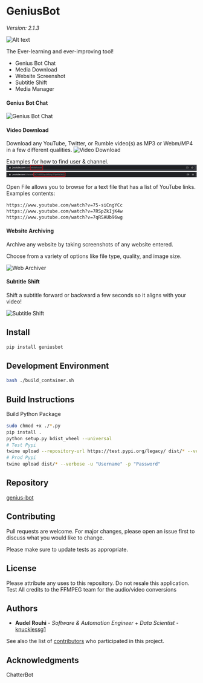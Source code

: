 # GeniusBot 
*Version: 2.1.3*

![Alt text](geniusbot/img/geniusbot-small.png?raw=true "GeniusBot") 

The Ever-learning and ever-improving tool!
- Genius Bot Chat
- Media Download
- Website Screenshot
- Subtitle Shift
- Media Manager

#### Genius Bot Chat
![Genius Bot Chat](screenshots/geniusbot_home.png?raw=true "Genius Bot Chat")

#### Video Download
Download any YouTube, Twitter, or Rumble video(s) as MP3 or Webm/MP4 in a few different qualities. 
![Video Download](screenshots/geniusbot_video.png?raw=true "Video Download")

Examples for how to find user & channel.
![User Entry Image](screenshots/user.PNG?raw=true "User Entry")
![Channel Entry Image](screenshots/channel.PNG?raw=true "Channel Entry")

Open File allows you to browse for a text file that has a list of YouTube links.
Examples contents:
```
https://www.youtube.com/watch?v=75-siCngYCc
https://www.youtube.com/watch?v=7RSpZkIjK4w
https://www.youtube.com/watch?v=7qRSAUb96wg
```
#### Website Archiving
Archive any website by taking screenshots of any website entered.

Choose from a variety of options like file type, quality, and image size.

![Web Archiver](screenshots/geniusbot_website.png?raw=true "Web Archiver")

#### Subtitle Shift
Shift a subtitle forward or backward a few seconds so it aligns with your video!

![Subtitle Shift](screenshots/geniusbot_subshift.png?raw=true "Subtitle Shift")

## Install
```bash
pip install geniusbot
```

## Development Environment
```bash
bash ./build_container.sh
```

## Build Instructions
Build Python Package

```bash
sudo chmod +x ./*.py
pip install .
python setup.py bdist_wheel --universal
# Test Pypi
twine upload --repository-url https://test.pypi.org/legacy/ dist/* --verbose -u "Username" -p "Password"
# Prod Pypi
twine upload dist/* --verbose -u "Username" -p "Password"
```

## Repository
[genius-bot](https://github.com/Knucklessg1/genius-bot.git)

## Contributing
Pull requests are welcome. For major changes, please open an issue first to discuss what you would like to change.

Please make sure to update tests as appropriate.

## License
Please attribute any uses to this repository. Do not resale this application. Test
All credits to the FFMPEG team for the audio/video conversions
## Authors

* **Audel Rouhi** - *Software & Automation Engineer + Data Scientist* - [knucklessg1](https://github.com/Knucklessg1)

See also the list of [contributors](https://github.com/your/project/contributors) who participated in this project.

## Acknowledgments
ChatterBot
